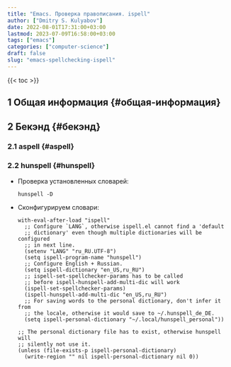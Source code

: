 ```yaml
---
title: "Emacs. Проверка правописания. ispell"
author: ["Dmitry S. Kulyabov"]
date: 2022-08-01T17:31:00+03:00
lastmod: 2023-07-09T16:58:00+03:00
tags: ["emacs"]
categories: ["computer-science"]
draft: false
slug: "emacs-spellchecking-ispell"
---
```


<!--more-->

{{< toc >}}


## <span class="section-num">1</span> Общая информация {#общая-информация}


## <span class="section-num">2</span> Бекэнд {#бекэнд}


### <span class="section-num">2.1</span> aspell {#aspell}


### <span class="section-num">2.2</span> hunspell {#hunspell}

-   Проверка установленных словарей:
    ```shell
    hunspell -D
    ```
-   Сконфигурируем словари:
    ```emacs-lisp
    with-eval-after-load "ispell"
      ;; Configure `LANG`, otherwise ispell.el cannot find a 'default
      ;; dictionary' even though multiple dictionaries will be configured
      ;; in next line.
      (setenv "LANG" "ru_RU.UTF-8")
      (setq ispell-program-name "hunspell")
      ;; Configure English + Russian.
      (setq ispell-dictionary "en_US,ru_RU")
      ;; ispell-set-spellchecker-params has to be called
      ;; before ispell-hunspell-add-multi-dic will work
      (ispell-set-spellchecker-params)
      (ispell-hunspell-add-multi-dic "en_US,ru_RU")
      ;; For saving words to the personal dictionary, don't infer it from
      ;; the locale, otherwise it would save to ~/.hunspell_de_DE.
      (setq ispell-personal-dictionary "~/.local/hunspell_personal"))

    ;; The personal dictionary file has to exist, otherwise hunspell will
    ;; silently not use it.
    (unless (file-exists-p ispell-personal-dictionary)
      (write-region "" nil ispell-personal-dictionary nil 0))
    ```

